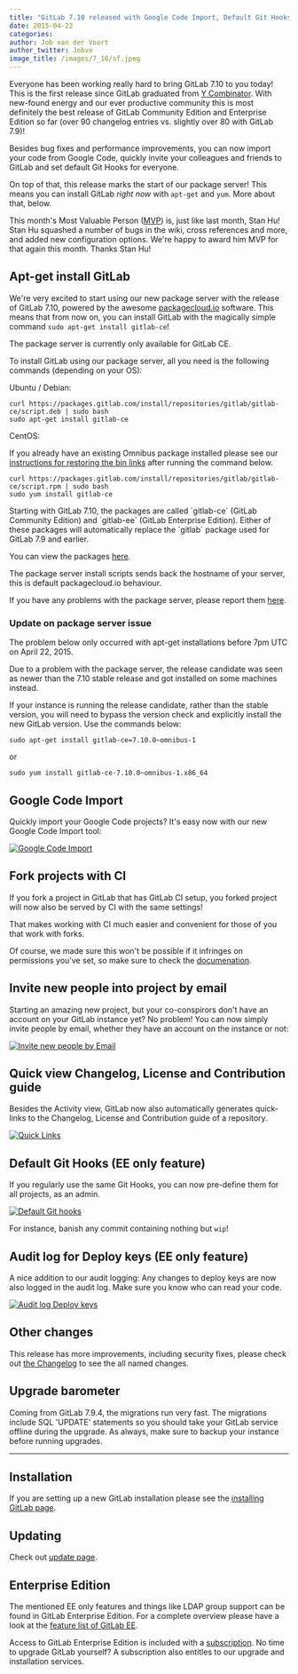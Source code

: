 ```yaml
---
title: "GitLab 7.10 released with Google Code Import, Default Git Hooks and a package server!"
date: 2015-04-22
categories:
author: Job van der Voort
author_twitter: Jobvo
image_title: /images/7_10/sf.jpeg
---
```


Everyone has been working really hard to bring GitLab 7.10 to you today!
This is the first release since GitLab graduated from [Y Combinator](https://about.gitlab.com/2015/03/04/gitlab-is-part-of-the-y-combinator-family/).
With new-found energy and our ever productive community this is most definitely
the best release of GitLab Community Edition and Enterprise Edition so far
(over 90 changelog entries vs. slightly over 80 with GitLab 7.9)!

Besides bug fixes and performance improvements, you can now import your code
from Google Code, quickly invite your colleagues and friends to GitLab
and set default Git Hooks for everyone.

On top of that, this release marks the start of our package server! This means
you can install GitLab _right now_ with `apt-get` and `yum`. More about that,
below.

This month's Most Valuable Person ([MVP](https://about.gitlab.com/mvp/)) is,
just like last month, Stan Hu!
Stan Hu squashed a number of bugs in the wiki, cross references and more, and
added new configuration options. We're happy to award him MVP for that again
this month.
Thanks Stan Hu!

<!--more-->

## Apt-get install GitLab

We're very excited to start using our new package server with the release of
GitLab 7.10, powered by the awesome [packagecloud.io](https://packagecloud.io) software.
This means that from now on, you can install GitLab with the
magically simple command `sudo apt-get install gitlab-ce`!

The package server is currently only available for GitLab CE.

To install GitLab using our package server, all you need is the following
commands (depending on your OS):

Ubuntu / Debian:
```
curl https://packages.gitlab.com/install/repositories/gitlab/gitlab-ce/script.deb | sudo bash
sudo apt-get install gitlab-ce
```

CentOS:

If you already have an existing Omnibus package installed please see our [instructions for restoring the bin links](https://about.gitlab.com/2015/04/23/gitlab-7-dot-10-dot-0-omnibus-patch-release/#rpm-upgrade-issues) after running the command below.

```
curl https://packages.gitlab.com/install/repositories/gitlab/gitlab-ce/script.rpm | sudo bash
sudo yum install gitlab-ce
```

<p id="package-name">
  Starting with GitLab 7.10, the packages are called `gitlab-ce` (GitLab Community Edition)
  and `gitlab-ee` (GitLab Enterprise Edition).
  Either of these packages will automatically replace the `gitlab` package
  used for GitLab 7.9 and earlier.
</p>

You can view the packages [here](https://packages.gitlab.com/gitlab/gitlab-ce/install).

The package server install scripts sends back the hostname of your server, this is default packagecloud.io behaviour.

If you have any problems with the package server, please report them [here](https://gitlab.com/gitlab-org/gitlab-ce/issues/1475).

<h3 id="rc-package-info">Update on package server issue</h3>

The problem below only occurred with apt-get installations before 7pm UTC on April 22, 2015.

Due to a problem with the package server, the release candidate was seen
as newer than the 7.10 stable release and got installed on some machines instead.

If your instance is running the release candidate, rather than the stable version,
you will need to bypass the version check and explicitly install the new GitLab
version. Use the commands below:

```
sudo apt-get install gitlab-ce=7.10.0~omnibus-1
```

or

```
sudo yum install gitlab-ce-7.10.0~omnibus-1.x86_64
```


## Google Code Import

Quickly import your Google Code projects? It's easy now with our
new Google Code Import tool:

[![Google Code Import](/images/7_10/google_code.png)](/images/7_10/google_code.png)

## Fork projects with CI

If you fork a project in GitLab that has GitLab CI setup,
you forked project will now also be served by CI with the same settings!

That makes working with CI much easier and convenient for those of you that
work with forks.

Of course, we made sure this won't be possible if it infringes on permissions
you've set, so make sure to check the [documenation](http://doc.gitlab.com/ci/).

## Invite new people into project by email

Starting an amazing new project, but your co-conspirors don't have an account
on your GitLab instance yet? No problem! You can now simply invite people
by email, whether they have an account on the instance or not:

[![Invite new people by Email](/images/7_10/invite_by_email.png)](/images/7_10/invite_by_email.png)

## Quick view Changelog, License and Contribution guide

Besides the Activity view, GitLab now also automatically generates quick-links
to the Changelog, License and Contribution guide of a repository.

[![Quick Links](/images/7_10/quick_links.png)](/images/7_10/quick_links.png)

## Default Git Hooks (EE only feature)

If you regularly use the same Git Hooks, you can now pre-define them for all
projects, as an admin.

[![Default Git hooks](/images/7_10/default_git_hooks.png)](/images/7_10/default_git_hooks.png)

For instance, banish any commit containing nothing but `wip`!

## Audit log for Deploy keys (EE only feature)

A nice addition to our audit logging: Any changes to deploy keys are now also
logged in the audit log. Make sure you know who can read your code.

[![Audit log Deploy keys](/images/7_10/deploy_key_log.png)](/images/7_10/deploy_key_log.png)

## Other changes

This release has more improvements, including security fixes, please check out [the Changelog](https://gitlab.com/gitlab-org/gitlab-ce/blob/master/CHANGELOG) to see the all named changes.


## Upgrade barometer

Coming from GitLab 7.9.4, the migrations run very fast.
The migrations include SQL 'UPDATE' statements so you should take your GitLab service offline during the upgrade.
As always, make sure to backup your instance before running upgrades.
- - -

## Installation

If you are setting up a new GitLab installation please see the [installing GitLab page](https://www.gitlab.com/installation/).

## Updating

Check out [update page](https://about.gitlab.com/update/).

## Enterprise Edition

The mentioned EE only features and things like LDAP group support can be found in GitLab Enterprise Edition.
For a complete overview please have a look at the [feature list of GitLab EE](http://www.gitlab.com/gitlab-ee/).

Access to GitLab Enterprise Edition is included with a [subscription](http://www.gitlab.com/pricing/).
No time to upgrade GitLab yourself?
A subscription also entitles to our upgrade and installation services.
